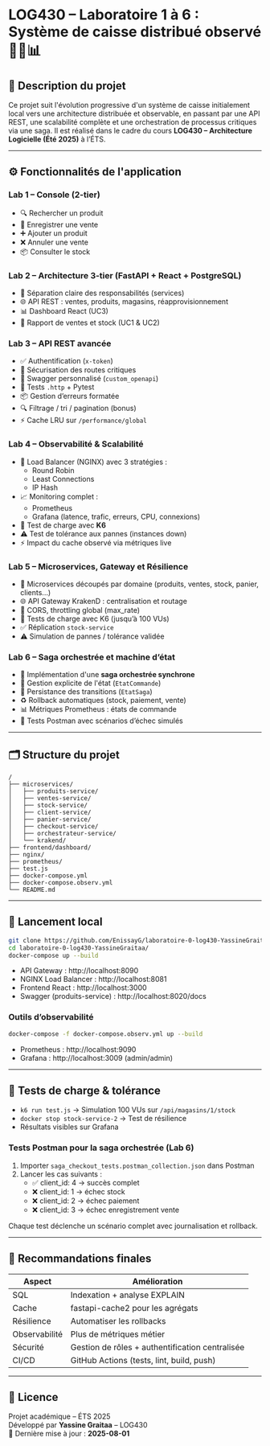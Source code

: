 # LOG430 – Laboratoire 1 à 6 : Système de caisse distribué observé 🧾🔁📊

## 🧩 Description du projet

Ce projet suit l'évolution progressive d'un système de caisse initialement local vers une architecture distribuée et observable, en passant par une API REST, une scalabilité complète et une orchestration de processus critiques via une saga. Il est réalisé dans le cadre du cours **LOG430 – Architecture Logicielle (Été 2025)** à l’ÉTS.

---

## ⚙️ Fonctionnalités de l'application

### Lab 1 – Console (2-tier)
- 🔍 Rechercher un produit
- 🛒 Enregistrer une vente
- ➕ Ajouter un produit
- ❌ Annuler une vente
- 📦 Consulter le stock

### Lab 2 – Architecture 3-tier (FastAPI + React + PostgreSQL)
- 🧠 Séparation claire des responsabilités (services)
- 🌐 API REST : ventes, produits, magasins, réapprovisionnement
- 📊 Dashboard React (UC3)
- 🧾 Rapport de ventes et stock (UC1 & UC2)

### Lab 3 – API REST avancée
- ✅ Authentification (`x-token`)
- 🔐 Sécurisation des routes critiques
- 📜 Swagger personnalisé (`custom_openapi`)
- 🧪 Tests `.http` + Pytest
- 📦 Gestion d’erreurs formatée
- 🔍 Filtrage / tri / pagination (bonus)
- ⚡ Cache LRU sur `/performance/global`

### Lab 4 – Observabilité & Scalabilité
- 🧭 Load Balancer (NGINX) avec 3 stratégies :
  - Round Robin
  - Least Connections
  - IP Hash
- 📈 Monitoring complet :
  - Prometheus
  - Grafana (latence, trafic, erreurs, CPU, connexions)
- 🧪 Test de charge avec **K6**
- ⚠️ Test de tolérance aux pannes (instances down)
- ⚡ Impact du cache observé via métriques live

### Lab 5 – Microservices, Gateway et Résilience
- 🚀 Microservices découpés par domaine (produits, ventes, stock, panier, clients...)
- 🌐 API Gateway KrakenD : centralisation et routage
- 🔐 CORS, throttling global (max_rate)
- 🧪 Tests de charge avec K6 (jusqu’à 100 VUs)
- ✅ Réplication `stock-service`
- ⚠️ Simulation de pannes / tolérance validée

### Lab 6 – Saga orchestrée et machine d’état
- 🤖 Implémentation d'une **saga orchestrée synchrone**
- 🧠 Gestion explicite de l'état (`EtatCommande`)
- 💾 Persistance des transitions (`EtatSaga`)
- ♻️ Rollback automatiques (stock, paiement, vente)
- 📊 Métriques Prometheus : états de commande
- 🧪 Tests Postman avec scénarios d’échec simulés

---

## 🗂️ Structure du projet

```
/
├── microservices/
│   ├── produits-service/
│   ├── ventes-service/
│   ├── stock-service/
│   ├── client-service/
│   ├── panier-service/
│   ├── checkout-service/
│   ├── orchestrateur-service/
│   └── krakend/
├── frontend/dashboard/
├── nginx/
├── prometheus/
├── test.js
├── docker-compose.yml
├── docker-compose.observ.yml
└── README.md
```

---

## 🚀 Lancement local

```bash
git clone https://github.com/EnissayG/laboratoire-0-log430-YassineGraitaa.git
cd laboratoire-0-log430-YassineGraitaa/
docker-compose up --build
```

- API Gateway : http://localhost:8090
- NGINX Load Balancer : http://localhost:8081
- Frontend React : http://localhost:3000
- Swagger (produits-service) : http://localhost:8020/docs

### Outils d’observabilité

```bash
docker-compose -f docker-compose.observ.yml up --build
```

- Prometheus : http://localhost:9090
- Grafana : http://localhost:3009 (admin/admin)

---

## 🧪 Tests de charge & tolérance

- `k6 run test.js` → Simulation 100 VUs sur `/api/magasins/1/stock`
- `docker stop stock-service-2` → Test de résilience
- Résultats visibles sur Grafana

### Tests Postman pour la saga orchestrée (Lab 6)

1. Importer `saga_checkout_tests.postman_collection.json` dans Postman
2. Lancer les cas suivants :
   - ✅ client_id: 4 → succès complet
   - ❌ client_id: 1 → échec stock
   - ❌ client_id: 2 → échec paiement
   - ❌ client_id: 3 → échec enregistrement vente

Chaque test déclenche un scénario complet avec journalisation et rollback.

---

## 🧠 Recommandations finales

| Aspect       | Amélioration                                   |
|--------------|------------------------------------------------|
| SQL          | Indexation + analyse EXPLAIN                   |
| Cache        | fastapi-cache2 pour les agrégats               |
| Résilience   | Automatiser les rollbacks                      |
| Observabilité| Plus de métriques métier                       |
| Sécurité     | Gestion de rôles + authentification centralisée|
| CI/CD        | GitHub Actions (tests, lint, build, push)      |

---

## 📄 Licence

Projet académique – ÉTS 2025  
Développé par **Yassine Graitaa** – LOG430  
📅 Dernière mise à jour : **2025-08-01**